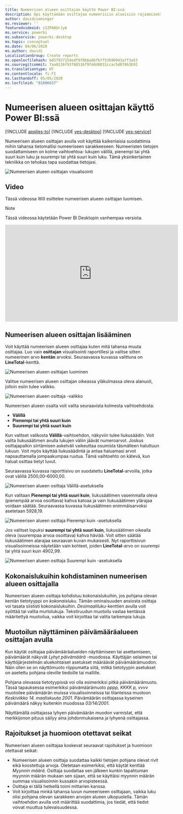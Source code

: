```yaml
---
title: Numeerisen alueen osittajan käyttö Power BI:ssä
description: Opi käyttämään osittajaa numeerisiin alueisiin rajaamiseksi Power BI:ssä.
author: davidiseminger
ms.reviewer: ''
featuredvideoid: zIZPA0UrJyA
ms.service: powerbi
ms.subservice: powerbi-desktop
ms.topic: conceptual
ms.date: 04/06/2020
ms.author: davidi
LocalizationGroup: Create reports
ms.openlocfilehash: bd5f937154edf9f8b6a86fb7f53690943a7f3a53
ms.sourcegitcommit: 7aa0136f93f88516f97ddd8031ccac5d07863b92
ms.translationtype: HT
ms.contentlocale: fi-FI
ms.lasthandoff: 05/05/2020
ms.locfileid: "81006637"
---
```

# <a name="use-the-numeric-range-slicer-in-power-bi"></a>Numeerisen alueen osittajan käyttö Power BI:ssä

[!INCLUDE [applies-to](includes/applies-to.md)] [!INCLUDE [yes-desktop](includes/yes-desktop.md)] [!INCLUDE [yes-service](includes/yes-service.md)]

Numeerisen alueen osittajan avulla voit käyttää kaikenlaisia suodattimia mihin tahansa tietomallisi numeeriseen sarakkeeseen. Numeeristen tietojen suodattamiseen on kolme vaihtoehtoa: lukujen välillä, pienempi tai yhtä suuri kuin luku ja suurempi tai yhtä suuri kuin luku. Tämä yksinkertainen tekniikka on tehokas tapa suodattaa tietojasi.

![Numeerisen alueen osittajan visualisointi](media/desktop-slicer-numeric-range/desktop-slicer-numeric-range-0.png)

## <a name="video"></a>Video

Tässä videossa Will esittelee numeerisen alueen osittajan luomisen.

> [!NOTE]
> Tässä videossa käytetään Power BI Desktopin vanhempaa versiota.

<iframe width="560" height="315" src="https://www.youtube.com/embed/zIZPA0UrJyA" frameborder="0" allowfullscreen></iframe> 


## <a name="add-a-numeric-range-slicer"></a>Numeerisen alueen osittajan lisääminen

Voit käyttää numeerisen alueen osittajaa kuten mitä tahansa muuta osittajaa. Luo vain **osittajan** visualisointi raportillesi ja valitse sitten numeerinen arvo **kentän** arvoksi. Seuraavassa kuvassa valittuna on **LineTotal**-kenttä.

![Numeerisen alueen osittajan luominen](media/desktop-slicer-numeric-range/desktop-slicer-numeric-range-1-create.png)

Valitse numeerisen alueen osittajan oikeassa yläkulmassa oleva alanuoli, jolloin esiin tulee valikko.

![Numeerisen alueen osittaja -valikko](media/desktop-slicer-numeric-range/desktop-slicer-numeric-range-2-between.png)

Numeerisen alueen osalta voit valita seuraavista kolmesta vaihtoehdosta:

* **Välillä**
* **Pienempi tai yhtä suuri kuin**
* **Suurempi tai yhtä suuri kuin**

Kun valitset valikosta **Välillä**-vaihtoehdon, näkyviin tulee liukusäädin. Voit valita liukusäätimen avulla lukujen väliin jäävät numeroarvot. Joskus osittajapalkin siirtämisen askelväli vaikeuttaa osumista täsmälleen haluttuun lukuun. Voit myös käyttää liukusäädintä ja antaa haluamasi arvot napsauttamalla jompaakumpaa ruutua. Tämä vaihtoehto on kätevä, kun haluat osittaa tietyt luvut.

Seuraavassa kuvassa raporttisivu on suodatettu **LineTotal**-arvoilla, jotka ovat välillä 2500,00–6000,00.

![Numeerisen alueen osittaja Välillä-asetuksella](media/desktop-slicer-numeric-range/desktop-slicer-numeric-range-3-between-range.png)

Kun valitaan **Pienempi tai yhtä suuri kuin**, liukusäätimen vasemmalla oleva (pienempää arvoa osoittava) kahva katoaa ja vain liukusäätimen ylärajaa voidaan säätää. Seuraavassa kuvassa liukusäätimen enimmäisarvoksi asetetaan 5928,19.

![Numeerisen alueen osittaja Pienempi kuin -asetuksella](media/desktop-slicer-numeric-range/desktop-slicer-numeric-range-4-less-than.png)

Jos valitset lopuksi **suurempi tai yhtä suuri kuin**, liukusäätimen oikealla oleva (suurempaa arvoa osoittava) kahva häviää. Voit sitten säätää liukusäätimen alarajaa seuraavan kuvan mukaisesti. Nyt raporttisivun visualisoinneissa näytetään vain kohteet, joiden **LineTotal**-arvo on suurempi tai yhtä suuri kuin 4902,99.

![Numeerisen alueen osittaja Suurempi kuin -asetuksella](media/desktop-slicer-numeric-range/desktop-slicer-numeric-range-5-greater-than.png)

## <a name="snap-to-whole-numbers-with-the-numeric-range-slicer"></a>Kokonaislukuihin kohdistaminen numeerisen alueen osittajalla

Numeerisen alueen osittaja kohdistuu kokonaislukuihin, jos pohjana olevan kentän tietotyyppi on *kokonaisluku*. Tämän ominaisuuden ansiosta osittaja voi tasata siististi kokonaislukuihin. *Desimaaliluku*-kenttien avulla voit syöttää tai valita murtolukuja. Tekstiruudun muotoilu vastaa kentässä määritettyä muotoilua, vaikka voit kirjoittaa tai valita tarkempia lukuja.

## <a name="display-formatting-with-the-date-range-slicer"></a>Muotoilun näyttäminen päivämääräalueen osittajan avulla

Kun käytät osittajaa päivämääräalueiden näyttämiseen tai asettamiseen, päivämäärät näkyvät *Lyhyt päivämäärä* -muodossa. Käyttäjän selaimen tai käyttöjärjestelmän aluekohtaiset asetukset määräävät päivämäärämuodon. Näin ollen se on näyttömuoto riippumatta siitä, mitkä tietotyypin asetukset on asetettu pohjana oleville tiedoille tai mallille.

Pohjana olevassa tietotyypissä voi olla esimerkiksi pitkä päivämäärämuoto. Tässä tapauksessa esimerkiksi päivämäärämuoto *pppp, KKKK p, vvvv* muotoilee päivämäärän muissa visualisoinneissa tai tilanteissa muotoon *Keskiviikko 14. maaliskuuta 2001*. Päivämäärän osittajassa kyseinen päivämäärä näkyy kuitenkin muodossa *03/14/2001*.

Näyttämällä osittajassa lyhyen päivämäärän muodon varmistat, että merkkijonon pituus säilyy aina johdonmukaisena ja lyhyenä osittajassa.

## <a name="limitations-and-considerations"></a>Rajoitukset ja huomioon otettavat seikat

Numeerisen alueen osittajaa koskevat seuraavat rajoitukset ja huomioon otettavat seikat:

* Numeerisen alueen osittaja suodattaa kaikki tietojen pohjana olevat rivit eikä koostettuja arvoja. Oletetaan esimerkiksi, että käytät kenttää *Myynnin määrä*. Osittaja suodattaa sen jälkeen kunkin tapahtuman myynnin määrän mukaan sen sijaan, että se käyttäisi myynnin määrän summaa visualisoinnin kussakin arvopisteessä.
* Osittaja ei tällä hetkellä toimi mittarien kanssa.
* Voit kirjoittaa minkä tahansa luvun numeeriseen osittajaan, vaikka luku olisi pohjana olevan sarakkeen arvojen alueen ulkopuolella. Tämän vaihtoehdon avulla voit määrittää suodattimia, jos tiedät, että tiedot voivat muuttua tulevaisuudessa.
